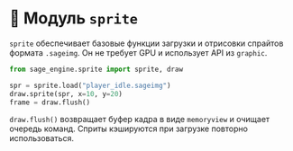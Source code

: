 # 📘 Модуль `sprite`

`sprite` обеспечивает базовые функции загрузки и отрисовки спрайтов формата `.sageimg`.
Он не требует GPU и использует API из `graphic`.

```python
from sage_engine.sprite import sprite, draw

spr = sprite.load("player_idle.sageimg")
draw.sprite(spr, x=10, y=20)
frame = draw.flush()
```

`draw.flush()` возвращает буфер кадра в виде `memoryview` и очищает очередь команд.
Сприты кэшируются при загрузке повторно использоваться.
